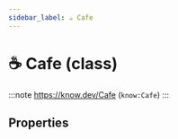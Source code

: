 ```yaml
---
sidebar_label: ☕ Cafe
---
```


# ☕ Cafe (class)

:::note
https://know.dev/Cafe
(`know:Cafe`)
:::

## Properties
